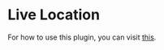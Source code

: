 # Live Location

For how to use this plugin, you can visit [this](https://github.com/krlan2789/Unity-Background-Location).